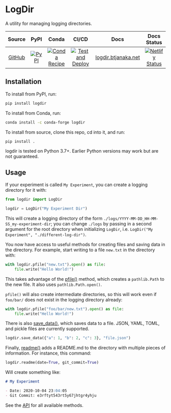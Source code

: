 # LogDir

A utility for managing logging directories.

|                    Source                    |                                                  PyPI                                                  |                                                            Conda                                                            |                                                                                             CI/CD                                                                                             |                        Docs                        |                                                                         Docs Status                                                                         |
| :------------------------------------------: | :----------------------------------------------------------------------------------------------------: | :-------------------------------------------------------------------------------------------------------------------------: | :-------------------------------------------------------------------------------------------------------------------------------------------------------------------------------------------: | :------------------------------------------------: | :---------------------------------------------------------------------------------------------------------------------------------------------------------: |
| [GitHub](https://github.com/btjanaka/logdir) | [![PyPI](https://img.shields.io/pypi/v/logdir?style=flat&color=blue)](https://pypi.org/project/logdir) | [![Conda Recipe](https://img.shields.io/badge/recipe-logdir-green.svg?style=flat)](https://anaconda.org/conda-forge/logdir) | [![Test and Deploy](https://github.com/btjanaka/logdir/workflows/Test%20and%20Deploy/badge.svg?branch=master)](https://github.com/btjanaka/logdir/actions?query=workflow%3A"Test+and+Deploy") | [logdir.btjanaka.net](https://logdir.btjanaka.net) | [![Netlify Status](https://api.netlify.com/api/v1/badges/b3cdff86-dfcf-4b62-9a64-ab431bc5040f/deploy-status)](https://app.netlify.com/sites/logdir/deploys) |

## Installation

To install from PyPI, run:

```bash
pip install logdir
```

To install from Conda, run:

```bash
conda install -c conda-forge logdir
```

To install from source, clone this repo, cd into it, and run:

```bash
pip install .
```

logdir is tested on Python 3.7+. Earlier Python versions may work but are not
guaranteed.

## Usage

If your experiment is called `My Experiment`, you can create a logging directory
for it with:

```python
from logdir import LogDir

logdir = LogDir("My Experiment Dir")
```

This will create a logging directory of the form
`./logs/YYYY-MM-DD_HH-MM-SS_my-experiment-dir`; you can change `./logs` by
passing in a second argument for the root directory when initializing `LogDir`,
i.e. `LogDir("My Experiment", "./different-log-dir")`.

You now have access to useful methods for creating files and saving data in the
directory. For example, start writing to a file `new.txt` in the directory with:

```python
with logdir.pfile("new.txt").open() as file:
    file.write("Hello World!")
```

This takes advantage of the
[pfile()](https://logdir.btjanaka.net/api/#logdir.LogDir.pfile) method, which
creates a `pathlib.Path` to the new file. It also uses `pathlib.Path.open()`.

`pfile()` will also create intermediate directories, so this will work even if
`foo/bar/` does not exist in the logging directory already:

```python
with logdir.pfile("foo/bar/new.txt").open() as file:
    file.write("Hello World!")
```

There is also
[save_data()](https://logdir.btjanaka.net/api/#logdir.LogDir.save_data), which
saves data to a file. JSON, YAML, TOML, and pickle files are currently
supported.

```python
logdir.save_data({"a": 1, "b": 2, "c": 3}, "file.json")
```

Finally, [readme()](https://logdir.btjanaka.net/api/#logdir.LogDir.readme) adds
a README.md to the directory with multiple pieces of information. For instance,
this command:

```python
logdir.readme(date=True, git_commit=True)
```

Will create something like:

```md
# My Experiment

- Date: 2020-10-04 23:04:05
- Git Commit: e3rftyt543rt5y67jhtgr4yhju
```

See the [API](https://logdir.btjanaka.net/api) for all available methods.
